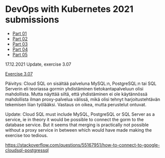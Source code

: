 # DevOps with Kubernetes 2021 submissions

- [Part 01](part01.md)
- [Part 02](part02.md)
- [Part 03](part03.md)
- [Part 04](part04.md)
- [Part 05](part05.md)

17.12.2021 Update, exercise 3.07

[Exercise 3.07](commitment.md)

Päivitys: Cloud SQL on sisältää palveluna MySQL:n, PostgreSQL:n tai SQL Serverin eli teoriassa gormin yhdistäminen tietokantapalveluun olisi mahdollista. Mutta näyttää siltä, että yhdistäminen ei ole käytännössä mahdollista ilman proxy-palvelua välissä, mikä olisi tehnyt harjoitustehtävän tekemisen liian työlääksi. Vastaus on oikea, mutta perustelut ontuvat.

Update: Cloud SQL must include MySQL, PostgreSQL or SQL Server as a service, ie in theory it would be possible to connect the gorm to the database service. But it seems that merging is practically not possible without a proxy service in between which would have made making the exercise too tedious.

https://stackoverflow.com/questions/55167951/how-to-connect-to-google-cloudsql-postgressql
